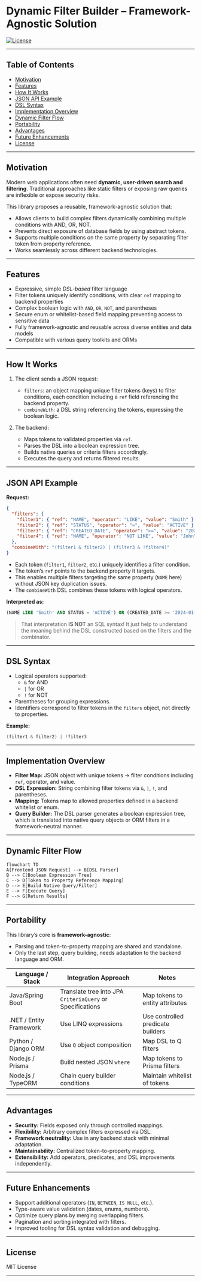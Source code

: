 # Dynamic Filter Builder – Framework-Agnostic Solution

[![License](https://img.shields.io/badge/license-MIT-green)](LICENSE)

---

## Table of Contents
- [Motivation](#motivation)
- [Features](#features)
- [How It Works](#how-it-works)
- [JSON API Example](#json-api-example)
- [DSL Syntax](#dsl-syntax)
- [Implementation Overview](#implementation-overview)
- [Dynamic Filter Flow](#dynamic-filter-flow)
- [Portability](#portability)
- [Advantages](#advantages)
- [Future Enhancements](#future-enhancements)
- [License](#license)

---

## Motivation

Modern web applications often need **dynamic, user-driven search and filtering**. Traditional approaches like static filters or exposing raw queries are inflexible or expose security risks.

This library proposes a reusable, framework-agnostic solution that:
- Allows clients to build complex filters dynamically combining multiple conditions with AND, OR, NOT.
- Prevents direct exposure of database fields by using abstract tokens.
- Supports multiple conditions on the same property by separating filter token from property reference.
- Works seamlessly across different backend technologies.

---

## Features

- Expressive, simple *DSL-based* filter language  
- Filter tokens uniquely identify conditions, with clear `ref` mapping to backend properties  
- Complex boolean logic with `AND`, `OR`, `NOT`, and parentheses  
- Secure enum or whitelist-based field mapping preventing access to sensitive data  
- Fully framework-agnostic and reusable across diverse entities and data models  
- Compatible with various query toolkits and ORMs  

---

## How It Works

1. The client sends a JSON request:
   - `filters`: an object mapping unique filter tokens (keys) to filter conditions, each condition including a `ref` field referencing the backend property.
   - `combineWith`: a DSL string referencing the tokens, expressing the boolean logic.

2. The backend:
   - Maps tokens to validated properties via `ref`.
   - Parses the DSL into a boolean expression tree.
   - Builds native queries or criteria filters accordingly.
   - Executes the query and returns filtered results.

---

## JSON API Example

**Request:**

```json
{
  "filters": {
    "filter1": { "ref": "NAME", "operator": "LIKE", "value": "Smith" },
    "filter2": { "ref": "STATUS", "operator": "=", "value": "ACTIVE" },
    "filter3": { "ref": "CREATED_DATE", "operator": ">=", "value": "2024-01-01" },
    "filter4": { "ref": "NAME", "operator": "NOT LIKE", "value": "John" }
  },
  "combineWith": "(filter1 & filter2) | (filter3 & !filter4)"
}
```

- Each token (`filter1`, `filter2`, etc.) uniquely identifies a filter condition.
- The token’s `ref` points to the backend property it targets.
- This enables multiple filters targeting the same property (`NAME` here) without JSON key duplication issues.
- The `combineWith` DSL combines these tokens with logical operators.

**Interpreted as:**

```sql
(NAME LIKE 'Smith' AND STATUS = 'ACTIVE') OR (CREATED_DATE >= '2024-01-01' AND NOT(NAME LIKE 'John'))
```

> That interpretation **IS NOT** an SQL syntax! It just help to understand the meaning behind the DSL constructed based on the filters and the combinator.


---

## DSL Syntax

- Logical operators supported:  
  - `&` for AND  
  - `|` for OR  
  - `!` for NOT  
- Parentheses for grouping expressions.  
- Identifiers correspond to filter tokens in the `filters` object, not directly to properties.

**Example:**

```cpp
(filter1 & filter2) | !filter3
```

---

## Implementation Overview

- **Filter Map:** JSON object with unique tokens → filter conditions including `ref`, operator, and value.  
- **DSL Expression:** String combining filter tokens via `&`, `|`, `!`, and parentheses.  
- **Mapping:** Tokens map to allowed properties defined in a backend whitelist or enum.  
- **Query Builder:** The DSL parser generates a boolean expression tree, which is translated into native query objects or ORM filters in a framework-neutral manner.

---

## Dynamic Filter Flow

```mermaid
flowchart TD
A[Frontend JSON Request] --> B[DSL Parser]
B --> C[Boolean Expression Tree]
C --> D[Token to Property Reference Mapping]
D --> E[Build Native Query/Filter]
E --> F[Execute Query]
F --> G[Return Results]
```


---

## Portability

This library’s core is **framework-agnostic**:  
- Parsing and token-to-property mapping are shared and standalone.  
- Only the last step, query building, needs adaptation to the backend language and ORM.

| Language / Stack              | Integration Approach                                      | Notes                              |
|------------------------------|-----------------------------------------------------------|-----------------------------------|
| Java/Spring Boot              | Translate tree into JPA `CriteriaQuery` or Specifications | Map tokens to entity attributes   |
| .NET / Entity Framework       | Use LINQ expressions                                       | Use controlled predicate builders |
| Python / Django ORM           | Use `Q` object composition                                | Map DSL to Q filters              |
| Node.js / Prisma              | Build nested JSON `where`                                  | Map tokens to Prisma filters      |
| Node.js / TypeORM             | Chain query builder conditions                             | Maintain whitelist of tokens      |

---

## Advantages

- **Security:** Fields exposed only through controlled mappings.  
- **Flexibility:** Arbitrary complex filters expressed via DSL.  
- **Framework neutrality:** Use in any backend stack with minimal adaptation.  
- **Maintainability:** Centralized token-to-property mapping.  
- **Extensibility:** Add operators, predicates, and DSL improvements independently.

---

## Future Enhancements

- Support additional operators (`IN`, `BETWEEN`, `IS NULL`, etc.).  
- Type-aware value validation (dates, enums, numbers).  
- Optimize query plans by merging overlapping filters.  
- Pagination and sorting integrated with filters.  
- Improved tooling for DSL syntax validation and debugging.

---

## License

MIT License

---

